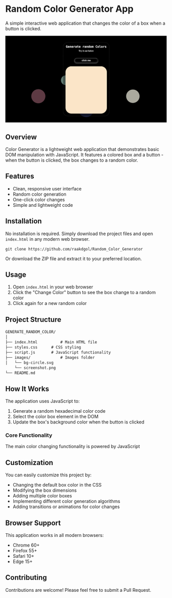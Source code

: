# Random Color Generator App

A simple interactive web application that changes the color of a box when a button is clicked.

![GENERATE_RANDOM_COLOR](images/screenshot.png)

## Overview

Color Generator is a lightweight web application that demonstrates basic DOM manipulation with JavaScript. It features a colored box and a button - when the button is clicked, the box changes to a random color.

## Features

- Clean, responsive user interface
- Random color generation
- One-click color changes
- Simple and lightweight code

## Installation

No installation is required. Simply download the project files and open `index.html` in any modern web browser.

```
git clone https://github.com/raakdgol/Random_Color_Generator
```

Or download the ZIP file and extract it to your preferred location.

## Usage

1. Open `index.html` in your web browser
2. Click the "Change Color" button to see the box change to a random color
3. Click again for a new random color

## Project Structure

```
GENERATE_RANDOM_COLOR/
│
├── index.html          # Main HTML file
├── styles.css      # CSS styling
├── script.js       # JavaScript functionality
├── images/             # Images folder
│   └── bg-circle.svg
    └── screenshot.png
└── README.md
```

## How It Works

The application uses JavaScript to:

1. Generate a random hexadecimal color code
2. Select the color box element in the DOM
3. Update the box's background color when the button is clicked

### Core Functionality

The main color changing functionality is powered by JavaScript

## Customization

You can easily customize this project by:

- Changing the default box color in the CSS
- Modifying the box dimensions
- Adding multiple color boxes
- Implementing different color generation algorithms
- Adding transitions or animations for color changes

## Browser Support

This application works in all modern browsers:

- Chrome 60+
- Firefox 55+
- Safari 10+
- Edge 15+

## Contributing

Contributions are welcome! Please feel free to submit a Pull Request.
